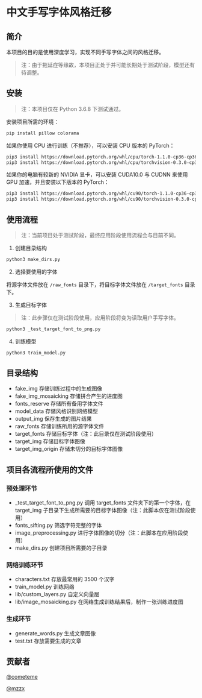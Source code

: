 # 中文手写字体风格迁移

## 简介

本项目的目的是使用深度学习，实现不同手写字体之间的风格迁移。

> 注：由于拖延症等缘故，本项目正处于并可能长期处于测试阶段，模型还有待调整。

## 安装

> 注：本项目仅在 Python 3.6.8 下测试通过。

安装项目所需的环境：

```bash
pip install pillow colorama
```

如果你使用 CPU 进行训练（不推荐），可以安装 CPU 版本的 PyTorch：

```bash
pip3 install https://download.pytorch.org/whl/cpu/torch-1.1.0-cp36-cp36m-win_amd64.whl
pip3 install https://download.pytorch.org/whl/cpu/torchvision-0.3.0-cp36-cp36m-win_amd64.whl
```

如果你的电脑有较新的 NVIDIA 显卡，可以安装 CUDA10.0 与 CUDNN 来使用 GPU 加速，并且安装以下版本的 PyTorch：

```bash
pip3 install https://download.pytorch.org/whl/cu90/torch-1.1.0-cp36-cp36m-win_amd64.whl
pip3 install https://download.pytorch.org/whl/cu90/torchvision-0.3.0-cp36-cp36m-win_amd64.whl
```

## 使用流程

> 注：当前项目处于测试阶段，最终应用阶段使用流程会与目前不同。

1. 创建目录结构

```bash
python3 make_dirs.py
```

2. 选择要使用的字体

将源字体文件放在 `/raw_fonts` 目录下，将目标字体文件放在 `/target_fonts` 目录下。

3. 生成目标字体

> 注：此步骤仅在测试阶段使用，应用阶段将变为读取用户手写字体。

```bash
python3 _test_target_font_to_png.py
```

4. 训练模型

```bash
python3 train_model.py
```

## 目录结构

-   fake_img 存储训练过程中的生成图像
-   fake_img_mosaicking 存储拼合产生的进度图
-   fonts_reserve 存储所有备用字体文件
-   model_data 存储风格识别网络模型
-   output_img 保存生成的图片结果
-   raw_fonts 存储训练所用的源字体文件
-   target_fonts 存储目标字体（注：此目录仅在测试阶段使用）
-   target_img 存储目标字体图像
-   target_img_origin 存储未切分的目标字体图像


## 项目各流程所使用的文件

### 预处理环节

-   _test_target_font_to_png.py 调用 target_fonts 文件夹下的第一个字体，在 target_img 子目录下生成所需要的目标字体图像（注：此脚本仅在测试阶段使用）
-   fonts_sifting.py 筛选字符完整的字体
-   image_preprocessing.py 进行字体图像的切分（注：此脚本在应用阶段使用）
-   make_dirs.py 创建项目所需要的子目录

### 网络训练环节

-   characters.txt 存放最常用的 3500 个汉字
-   train_model.py 训练网络
-   lib/custom_layers.py 自定义向量层
-   lib/image_mosaicking.py 在网络生成训练结果后，制作一张训练进度图

### 生成环节

-   generate_words.py 生成文章图像
-   test.txt 存放需要生成的文章

## 贡献者

[@cometeme](https://github.com/cometeme)

[@mzzx](https://github.com/mzzx)